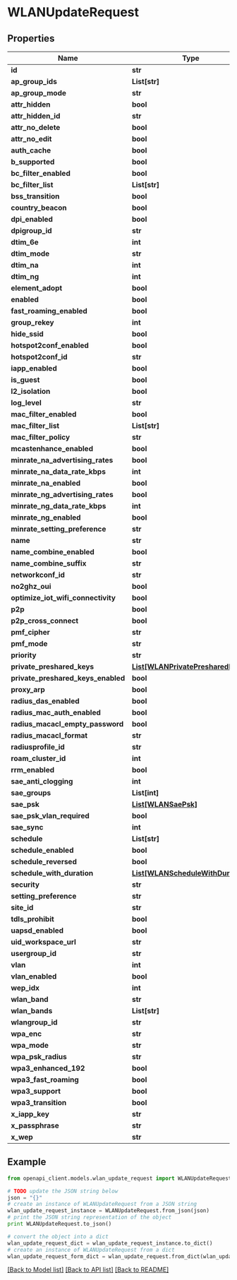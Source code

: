 # WLANUpdateRequest


## Properties

Name | Type | Description | Notes
------------ | ------------- | ------------- | -------------
**id** | **str** |  | [optional] 
**ap_group_ids** | **List[str]** |  | [optional] 
**ap_group_mode** | **str** |  | [optional] 
**attr_hidden** | **bool** |  | [optional] 
**attr_hidden_id** | **str** |  | [optional] 
**attr_no_delete** | **bool** |  | [optional] 
**attr_no_edit** | **bool** |  | [optional] 
**auth_cache** | **bool** |  | [optional] 
**b_supported** | **bool** |  | [optional] 
**bc_filter_enabled** | **bool** |  | [optional] 
**bc_filter_list** | **List[str]** |  | [optional] 
**bss_transition** | **bool** |  | [optional] 
**country_beacon** | **bool** |  | [optional] 
**dpi_enabled** | **bool** |  | [optional] 
**dpigroup_id** | **str** |  | [optional] 
**dtim_6e** | **int** |  | [optional] 
**dtim_mode** | **str** |  | [optional] 
**dtim_na** | **int** |  | [optional] 
**dtim_ng** | **int** |  | [optional] 
**element_adopt** | **bool** |  | [optional] 
**enabled** | **bool** |  | [optional] 
**fast_roaming_enabled** | **bool** |  | [optional] 
**group_rekey** | **int** |  | [optional] 
**hide_ssid** | **bool** |  | [optional] 
**hotspot2conf_enabled** | **bool** |  | [optional] 
**hotspot2conf_id** | **str** |  | [optional] 
**iapp_enabled** | **bool** |  | [optional] 
**is_guest** | **bool** |  | [optional] 
**l2_isolation** | **bool** |  | [optional] 
**log_level** | **str** |  | [optional] 
**mac_filter_enabled** | **bool** |  | [optional] 
**mac_filter_list** | **List[str]** |  | [optional] 
**mac_filter_policy** | **str** |  | [optional] 
**mcastenhance_enabled** | **bool** |  | [optional] 
**minrate_na_advertising_rates** | **bool** |  | [optional] 
**minrate_na_data_rate_kbps** | **int** |  | [optional] 
**minrate_na_enabled** | **bool** |  | [optional] 
**minrate_ng_advertising_rates** | **bool** |  | [optional] 
**minrate_ng_data_rate_kbps** | **int** |  | [optional] 
**minrate_ng_enabled** | **bool** |  | [optional] 
**minrate_setting_preference** | **str** |  | [optional] 
**name** | **str** |  | [optional] 
**name_combine_enabled** | **bool** |  | [optional] 
**name_combine_suffix** | **str** |  | [optional] 
**networkconf_id** | **str** |  | [optional] 
**no2ghz_oui** | **bool** |  | [optional] 
**optimize_iot_wifi_connectivity** | **bool** |  | [optional] 
**p2p** | **bool** |  | [optional] 
**p2p_cross_connect** | **bool** |  | [optional] 
**pmf_cipher** | **str** |  | [optional] 
**pmf_mode** | **str** |  | [optional] 
**priority** | **str** |  | [optional] 
**private_preshared_keys** | [**List[WLANPrivatePresharedKeys]**](WLANPrivatePresharedKeys.md) |  | [optional] 
**private_preshared_keys_enabled** | **bool** |  | [optional] 
**proxy_arp** | **bool** |  | [optional] 
**radius_das_enabled** | **bool** |  | [optional] 
**radius_mac_auth_enabled** | **bool** |  | [optional] 
**radius_macacl_empty_password** | **bool** |  | [optional] 
**radius_macacl_format** | **str** |  | [optional] 
**radiusprofile_id** | **str** |  | [optional] 
**roam_cluster_id** | **int** |  | [optional] 
**rrm_enabled** | **bool** |  | [optional] 
**sae_anti_clogging** | **int** |  | [optional] 
**sae_groups** | **List[int]** |  | [optional] 
**sae_psk** | [**List[WLANSaePsk]**](WLANSaePsk.md) |  | [optional] 
**sae_psk_vlan_required** | **bool** |  | [optional] 
**sae_sync** | **int** |  | [optional] 
**schedule** | **List[str]** |  | [optional] 
**schedule_enabled** | **bool** |  | [optional] 
**schedule_reversed** | **bool** |  | [optional] 
**schedule_with_duration** | [**List[WLANScheduleWithDuration]**](WLANScheduleWithDuration.md) |  | [optional] 
**security** | **str** |  | [optional] 
**setting_preference** | **str** |  | [optional] 
**site_id** | **str** |  | [optional] 
**tdls_prohibit** | **bool** |  | [optional] 
**uapsd_enabled** | **bool** |  | [optional] 
**uid_workspace_url** | **str** |  | [optional] 
**usergroup_id** | **str** |  | [optional] 
**vlan** | **int** |  | [optional] 
**vlan_enabled** | **bool** |  | [optional] 
**wep_idx** | **int** |  | [optional] 
**wlan_band** | **str** |  | [optional] 
**wlan_bands** | **List[str]** |  | [optional] 
**wlangroup_id** | **str** |  | [optional] 
**wpa_enc** | **str** |  | [optional] 
**wpa_mode** | **str** |  | [optional] 
**wpa_psk_radius** | **str** |  | [optional] 
**wpa3_enhanced_192** | **bool** |  | [optional] 
**wpa3_fast_roaming** | **bool** |  | [optional] 
**wpa3_support** | **bool** |  | [optional] 
**wpa3_transition** | **bool** |  | [optional] 
**x_iapp_key** | **str** |  | [optional] 
**x_passphrase** | **str** |  | [optional] 
**x_wep** | **str** |  | [optional] 

## Example

```python
from openapi_client.models.wlan_update_request import WLANUpdateRequest

# TODO update the JSON string below
json = "{}"
# create an instance of WLANUpdateRequest from a JSON string
wlan_update_request_instance = WLANUpdateRequest.from_json(json)
# print the JSON string representation of the object
print WLANUpdateRequest.to_json()

# convert the object into a dict
wlan_update_request_dict = wlan_update_request_instance.to_dict()
# create an instance of WLANUpdateRequest from a dict
wlan_update_request_form_dict = wlan_update_request.from_dict(wlan_update_request_dict)
```
[[Back to Model list]](../README.md#documentation-for-models) [[Back to API list]](../README.md#documentation-for-api-endpoints) [[Back to README]](../README.md)



